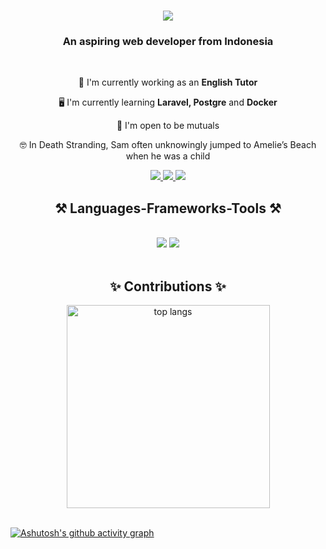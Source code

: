 <h1 align="center">
    <img src="https://readme-typing-svg.herokuapp.com/?font=Righteous&size=35&center=true&vCenter=true&width=500&height=70&duration=4000&lines=Hi+There!+👋;+I'm+Tabita+Simorangkir!;" />
</h1>

<h3 align="center">An aspiring web developer from Indonesia</h3>

<br/>

<div align="center">
  
  💼 I'm currently working as an **English Tutor**

  🖥️ I'm currently learning **Laravel, Postgre** and **Docker**

  🤝 I'm open to be mutuals

  🤓 In Death Stranding, Sam often unknowingly jumped to Amelie’s Beach when he was a child
  
</div>

<div align="center"> 
  <a href="mailto:codingcode14@gmail.com">
    <img src="https://img.shields.io/badge/Gmail-333333?style=for-the-badge&logo=gmail&logoColor=red" />
  </a>
  <a href="https://linkedin.com/in/tabita-gabriella-evangelista-simorangkir" target="_blank">
    <img src="https://img.shields.io/badge/LinkedIn-0077B5?style=for-the-badge&logo=linkedin&logoColor=white" target="_blank" />
  </a>
  <a href="https://www.youtube.com/@CodingCode14" target="_blank">
     <img src="https://img.shields.io/badge/YouTube-E7000B?style=for-the-badge&logo=youtube&logoColor=white" target="_blank" />
  </a>
</div>

<h2 align="center">⚒️ Languages-Frameworks-Tools ⚒️</h2>
<br/>
<div align="center">
    <img src="https://skillicons.dev/icons?i=react,laravel,tensorflow,html,css,vscode,github,figma,tailwind,php" />
    <img src="https://skillicons.dev/icons?i=nodejs,python,javascript,typescript,express,firebase,mongodb,nextjs,mysql" /><br>
</div>

<br/>

<div align="center">
  <h2>✨ Contributions ✨</h2>

  <img width=325 align="center" src="https://github-readme-stats.vercel.app/api/top-langs/?username=bitacode&hide=HTML&langs_count=8&layout=compact&theme=react&border_radius=10&size_weight=0.5&count_weight=0.5&exclude_repo=github-readme-stats" alt="top langs" />

</div>

<br/>

[![Ashutosh's github activity graph](https://github-readme-activity-graph.vercel.app/graph?username=Bitacode&theme=react-dark)](https://github.com/bitacode/github-readme-activity-graph)


 

 
